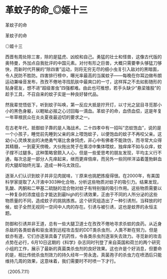 # 革蚊子的命_◎姬十三

革蚊子的命

革蚊子的命

◎姬十三

西晋有周处除三害，除的是猛虎、凶蛟和自己。勇猛的壮士和怪兽，这像古代版的奥特曼，外加点自我批评的中国元素。对付有形之巨兽，大概只需要拳头够猛刀够快，而新时代开展的“除四害”运动，则将无穷无尽的细小虫豸引入敌对的黑暗面，令人民防不胜防。四害排行榜中，曝光率最高的当属蚊子——每晚在你耳边做布朗运动兼噪音发布，孜孜不倦地寻找肌肤中最爽口的一寸，这样挥之不去如影随形的贴身密友，想不进“超级害虫”四强都难。由此也可推想，若手头缺少“悬梁锥股”的趁手工具，不召自来的蚊子实是一种良好替代品。

然我辈觉悟低下，听到蚊子叫唤，第一反应大抵是拧开灯，以寸光之鼠目寻觅那小小的黑色身躯，以睚眦必报之心讨回每一滴血。革蚊子的命，血债血偿，这是年复一年草根民众在炎炎夏夜最迫切的要求之一。

在古老年代，抵御蚊子靠的是人海战术。二十四孝中有一招叫“恣蚊饱血”，说的是一个小孩子，睡觉前先睡到父亲的床上喂饱蚊子，以便饱血的蚊子不再咬父亲。这幼小心灵焕发出的决绝勇气堪比舍身饲虎，非心中有佛者不能效仿，而寻常大众得其精髓，一到夏天傍晚，大伙拖出凳子在乘凉中集体喂蚊，独痒痒不如与众痒，蚊子撑不过腿多。这种策略曾颇入人心，但是一些爱思考的朋友发现，平均主义行不通，每次总是一部分人先痒起来，继而更痒倍痒，而另外一些同样洋溢着蓬勃鲜血的大腿却始终光溜，造成一种马太效应。

逐渐人们认识到蚊子并非见肉就啃，丫原来也挑肥拣瘦得很。在2000年，有美国科学家提取了人汗液中303种化合物，分析这些物质对蚊子的吸引力。结果发现，乳酸、丙酮和二甲基二硫醚的混合物对蚊子有特别强的吸引作用。这些物质需要以一种复杂的浓度组合才能达到最high的引诱效果，正由于不同的人所分泌的这些物质量的不同，造成蚊子的挑挑拣拣。这个研究组造出了一种引诱剂，当释放的时候，蚊子全然无视同一空间中人肉的存在。引诱与被引诱，这也是蚊界的永恒主题。

防御和引诱并非王道，总有一些大腿卫道士在孜孜不倦地寻求杀蚊的良药。从近身杀敌的各类蚊香和驱虫液到远程攻击型的DDT类杀虫剂，人类不断在努力。但是蚊亦有道，它们亦逐渐具备了抗药性，令各类杀虫剂逐渐失去效力。寻觅新的攻击点势在必行，6月10日这期的《科学》杂志同时刊登了来自英国和荷兰的两个研究小组的工作，展示了最新的真菌类杀虫剂的良好效果。这也许是个好消息，但要命的是，相比传统杀虫剂效力的持久经年一劳永逸，真菌孢子的杀虫力在喷洒后只能维持几周的效果，这意味着，我们需要时不时喷一下才行。

（2005.7.11）